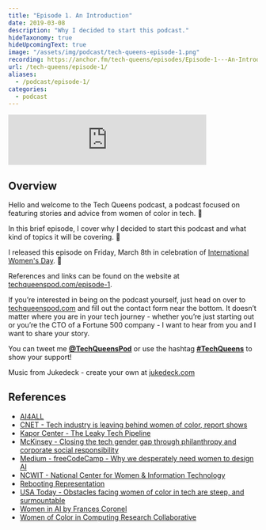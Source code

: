 ```yaml
---
title: "Episode 1. An Introduction"
date: 2019-03-08
description: "Why I decided to start this podcast."
hideTaxonomy: true
hideUpcomingText: true
image: "/assets/img/podcast/tech-queens-episode-1.png"
recording: https://anchor.fm/tech-queens/episodes/Episode-1---An-Introduction-e2d55t
url: /tech-queens/episode-1/
aliases:
  - /podcast/episode-1/
categories:
  - podcast
---
```


<iframe src="https://anchor.fm/tech-queens/embed" height="102px" width="400px" frameborder="0" scrolling="no"></iframe>

## Overview

Hello and welcome to the Tech Queens podcast, a podcast focused on featuring stories and advice from women of color in tech. 👑

In this brief episode, I cover why I decided to start this podcast and what kind of topics it will be covering. 💬

I released this episode on Friday, March 8th in celebration of [International Women's Day](https://g.co/kgs/Jmsjom). 🎉

References and links can be found on the website at [techqueenspod.com/episode-1](https://techqueenspod.com/episode-1).

If you’re interested in being on the podcast yourself, just head on over to [techqueenspod.com](https://techqueenspod.com) and fill out the contact form near the bottom. It doesn’t matter where you are in your tech journey - whether you’re just starting out or you’re the CTO of a Fortune 500 company - I want to hear from you and I want to share your story.

You can tweet me [**@TechQueensPod**](https://twitter.com/TechQueensPod) or use the hashtag [**#TechQueens**](https://twitter.com/hashtag/TechQueens?lang=en) to show your support!

Music from Jukedeck - create your own at [jukedeck.com](https://jukedeck.com)

## References

- [AI4ALL](http://ai-4-all.org/)
- [CNET - Tech industry is leaving behind women of color, report shows](https://www.cnet.com/news/tech-leaving-behind-women-of-color/)
- [Kapor Center - The Leaky Tech Pipeline](https://www.leakytechpipeline.com/)
- [McKinsey - Closing the tech gender gap through philanthropy and corporate social responsibility](https://www.mckinsey.com/industries/high-tech/our-insights/closing-the-tech-gender-gap-through-philanthropy-and-corporate-social-responsibility)
- [Medium - freeCodeCamp - Why we desperately need women to design AI](https://medium.freecodecamp.org/why-we-desperately-need-women-to-design-ai-72cb061051df)
- [NCWIT - National Center for Women & Information Technology](https://www.ncwit.org/)
- [Rebooting Representation](https://www.rebootrepresentation.org)
- [USA Today - Obstacles facing women of color in tech are steep, and surmountable](https://www.usatoday.com/story/tech/columnist/2016/06/06/obstacles-for-women-of-color-in-tech-diversity-silicon-valley-guest-column/83209938/)
- [Women in AI by Frances Coronel](https://www.fvcproductions.com/2018/02/06/women-in-ai/)
- [Women of Color in Computing Research Collaborative](https://www.wocincomputing.org/)
